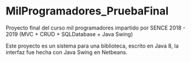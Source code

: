 # MilProgramadores_PruebaFinal
Proyecto final del curso mil programadores impartido por SENCE 2018 - 2019 (MVC + CRUD + SQLDatabase + Java Swing)

Este proyecto es un sistema para una biblioteca, escrito en Java 8, la interfaz fue hecha con Java Swing en Netbeans.

